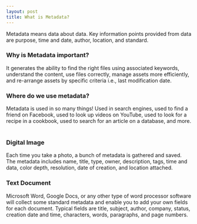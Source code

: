 ```yaml
---
layout: post
title: What is Metadata?
---
```

Metadata means data about data. Key information points provided from data are purpose, time and date, author, location, and standard. 
<br/>

### Why is Metadata important?
It generates the ability to find the right files using associated keywords, understand the content, use files correctly, manage assets more efficiently, and re-arrange assets by specific criteria i.e., last modification date. 
<br/>

### Where do we use metadata? 
Metadata is used in so many things! Used in search engines, used to find a friend on Facebook, used to look up videos on YouTube, used to look for a recipe in a cookbook, used to search for an article on a database, and more.  
<br/>

### Digital Image
Each time you take a photo, a bunch of metadata is gathered and saved. The metadata includes name, title, type, owner, description, tags, time and data, color depth, resolution, date of creation, and location attached. 
<br/>

### Text Document 
Microsoft Word, Google Docs, or any other type of word processor software will collect some standard metadata and enable you to add your own fields for each document. Typical fields are title, subject, author, company, status, creation date and time, characters, words, paragraphs, and page numbers. 
<br/>




